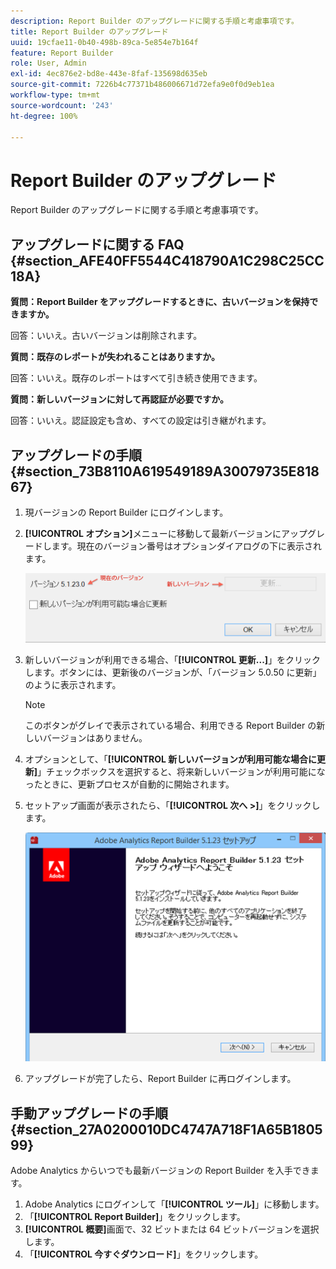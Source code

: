 ```yaml
---
description: Report Builder のアップグレードに関する手順と考慮事項です。
title: Report Builder のアップグレード
uuid: 19cfae11-0b40-498b-89ca-5e854e7b164f
feature: Report Builder
role: User, Admin
exl-id: 4ec876e2-bd8e-443e-8faf-135698d635eb
source-git-commit: 7226b4c77371b486006671d72efa9e0f0d9eb1ea
workflow-type: tm+mt
source-wordcount: '243'
ht-degree: 100%

---
```


# Report Builder のアップグレード

Report Builder のアップグレードに関する手順と考慮事項です。

## アップグレードに関する FAQ {#section_AFE40FF5544C418790A1C298C25CC18A}

**質問：Report Builder をアップグレードするときに、古いバージョンを保持できますか。**

回答：いいえ。古いバージョンは削除されます。

**質問：既存のレポートが失われることはありますか。**

回答：いいえ。既存のレポートはすべて引き続き使用できます。

**質問：新しいバージョンに対して再認証が必要ですか。**

回答：いいえ。認証設定も含め、すべての設定は引き継がれます。

## アップグレードの手順 {#section_73B8110A619549189A30079735E81867}

1. 現バージョンの Report Builder にログインします。
1. **[!UICONTROL オプション]**&#x200B;メニューに移動して最新バージョンにアップグレードします。現在のバージョン番号はオプションダイアログの下に表示されます。

   ![](assets/upgrade.png)

1. 新しいバージョンが利用できる場合、「**[!UICONTROL 更新...]**」をクリックします。ボタンには、更新後のバージョンが、「バージョン 5.0.50 に更新」のように表示されます。

   >[!NOTE]
   >
   >このボタンがグレイで表示されている場合、利用できる Report Builder の新しいバージョンはありません。

1. オプションとして、「**[!UICONTROL 新しいバージョンが利用可能な場合に更新]**」チェックボックスを選択すると、将来新しいバージョンが利用可能になったときに、更新プロセスが自動的に開始されます。
1. セットアップ画面が表示されたら、「**[!UICONTROL 次へ >]**」をクリックします。

   ![](assets/setup.png)

1. アップグレードが完了したら、Report Builder に再ログインします。

## 手動アップグレードの手順 {#section_27A0200010DC4747A718F1A65B180599}

Adobe Analytics からいつでも最新バージョンの Report Builder を入手できます。

1. Adobe Analytics にログインして「**[!UICONTROL ツール]**」に移動します。
1. 「**[!UICONTROL Report Builder]**」をクリックします。
1. **[!UICONTROL 概要]**&#x200B;画面で、32 ビットまたは 64 ビットバージョンを選択します。
1. 「**[!UICONTROL 今すぐダウンロード]**」をクリックします。
